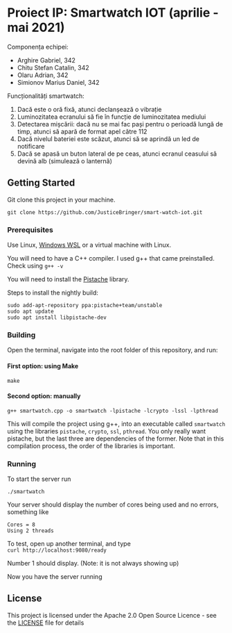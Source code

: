 # Proiect IP: Smartwatch IOT (aprilie - mai 2021)

Componența echipei:
 - Arghire Gabriel, 342
 - Chitu Stefan Catalin, 342
 - Olaru Adrian, 342
 - Simionov Marius Daniel, 342
     
Funcționalități smartwatch:
 1. Dacă este o oră fixă, atunci declanșează o vibrație
 2. Luminozitatea ecranului să fie în funcție de luminozitatea mediului
 3. Detectarea mișcării: dacă nu se mai fac pași pentru o perioadă lungă de timp, atunci să apară de format apel către 112
 4. Dacă nivelul bateriei este scăzut, atunci să se aprindă un led de notificare
 5. Dacă se apasă un buton lateral de pe ceas, atunci ecranul ceasului să devină alb (simulează o lanternă)

## Getting Started

Git clone this project in your machine.

```
git clone https://github.com/JusticeBringer/smart-watch-iot.git
```

### Prerequisites

Use Linux, [Windows WSL](https://docs.microsoft.com/en-us/windows/wsl/install-win10) or a virtual machine with Linux.

You will need to have a C++ compiler. I used g++ that came preinstalled. Check using `g++ -v`

You will need to install the [Pistache](https://github.com/pistacheio/pistache) library.

Steps to install the nightly build:

```
sudo add-apt-repository ppa:pistache+team/unstable
sudo apt update
sudo apt install libpistache-dev
```

### Building

Open the terminal, navigate into the root folder of this repository, and run:

#### First option: using Make

```
make
```

#### Second option: manually

```
g++ smartwatch.cpp -o smartwatch -lpistache -lcrypto -lssl -lpthread
```

This will compile the project using g++, into an executable called `smartwatch` using the libraries `pistache`, `crypto`, `ssl`, `pthread`. You only really want pistache, but the last three are dependencies of the former.
Note that in this compilation process, the order of the libraries is important.

### Running

To start the server run

```
./smartwatch
```

Your server should display the number of cores being used and no errors, something like

```
Cores = 8
Using 2 threads
```

To test, open up another terminal, and type\
`curl http://localhost:9080/ready`

Number 1 should display.
(Note: it is not always showing up)

Now you have the server running

## License

This project is licensed under the Apache 2.0 Open Source Licence - see the [LICENSE](LICENSE) file for details